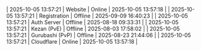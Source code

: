 | 2025-10-05 13:57:21 | Website | Online | 2025-10-05 13:57:18 |
| 2025-10-05 13:57:21 | Registration | Offline | 2025-09-09 16:40:23 |
| 2025-10-05 13:57:21 | Auth Server | Offline | 2025-08-18 09:33:31 |
| 2025-10-05 13:57:21 | Kezan (PvE) | Offline | 2025-08-03 17:58:02 |
| 2025-10-05 13:57:21 | Gurubashi (PvP) | Offline | 2025-08-23 21:44:06 |
| 2025-10-05 13:57:21 | Cloudflare | Online | 2025-10-05 13:57:18 |
